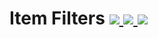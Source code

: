 # Item Filters [![](http://cf.way2muchnoise.eu/item-filters.svg) ![](https://cf.way2muchnoise.eu/packs/item-filters.svg) ![](http://cf.way2muchnoise.eu/versions/item-filters.svg)](https://www.curseforge.com/minecraft/mc-mods/item-filters)